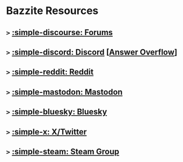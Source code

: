 # Bazzite Resources

## `>` [:simple-discourse: Forums](https://universal-blue.discourse.group/c/bazzite/5)

## `>` [:simple-discord: Discord](https://discord.gg/WEu6BdFEtp) [[Answer Overflow](https://www.answeroverflow.com/c/1072614816579063828/1143023993041993769)]

## `>` [:simple-reddit: Reddit](https://www.reddit.com/r/bazzite)

## `>` [:simple-mastodon: Mastodon](https://fosstodon.org/@UniversalBlue)

## `>` [:simple-bluesky: Bluesky](https://bsky.app/profile/bazzite.gg)

## `>` [:simple-x: X/Twitter](https://x.com/bazzite_gg)

## `>` [:simple-steam: Steam Group](https://steamcommunity.com/groups/Bazzite)
